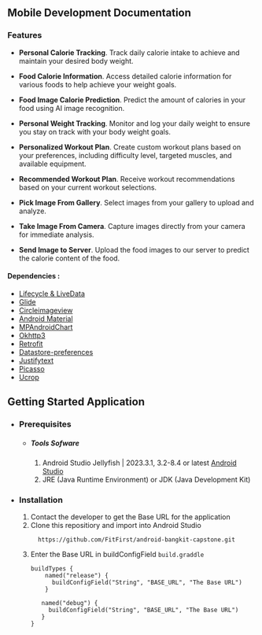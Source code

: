 
## Mobile Development Documentation


### Features
  * **Personal Calorie Tracking**. Track daily calorie intake to achieve and maintain your desired body weight.
    
  * **Food Calorie Information**. Access detailed calorie information for various foods to help achieve your weight goals.
    
  * **Food Image Calorie Prediction**. Predict the amount of calories in your food using AI image recognition.
    
  * **Personal Weight Tracking**. Monitor and log your daily weight to ensure you stay on track with your body weight goals.
    
  * **Personalized Workout Plan**. Create custom workout plans based on your preferences, including difficulty level, targeted muscles, and available equipment.
    
  * **Recommended Workout Plan**. Receive workout recommendations based on your current workout selections.
    
  * **Pick Image From Gallery**. Select images from your gallery to upload and analyze.
    
  * **Take Image From Camera**. Capture images directly from your camera for immediate analysis.
    
  * **Send Image to Server**. Upload the food images to our server to predict the calorie content of the food.


#### Dependencies :
  - [Lifecycle & LiveData](https://developer.android.com/jetpack/androidx/releases/lifecycle)
  - [Glide](https://github.com/bumptech/glide)
  - [Circleimageview](https://github.com/hdodenhof/CircleImageView)
  - [Android Material](https://github.com/material-components/material-components-android/tree/master/docs/components)
  - [MPAndroidChart](https://github.com/PhilJay/MPAndroidChart)
  - [Okhttp3](https://square.github.io/okhttp/)
  - [Retrofit](https://square.github.io/retrofit/)
  - [Datastore-preferences](https://developer.android.com/topic/libraries/architecture/datastore)
  - [Justifytext](https://github.com/ufo22940268/android-justifiedtextview/blob/master/README.md)
  - [Picasso](https://square.github.io/picasso/)
  - [Ucrop](https://github.com/Yalantis/uCrop)

 
## Getting Started Application

- ### Prerequisites
    - ##### Tools Sofware
      1. Android Studio Jellyfish | 2023.3.1, 3.2-8.4 or latest [Android Studio](https://developer.android.com/studio)
      2. JRE (Java Runtime Environment) or JDK (Java Development Kit)

- ### Installation
    1. Contact the developer to get the Base URL for the application
    2. Clone this repositiory and import into Android Studio
       ```
         https://github.com/FitFirst/android-bangkit-capstone.git
       ```
    3. Enter the Base URL in buildConfigField `build.graddle`
       ```
       buildTypes {
           named("release") {
             buildConfigField("String", "BASE_URL", "The Base URL")
           }
       
          named("debug") {
            buildConfigField("String", "BASE_URL", "The Base URL")
          }
       }
       ```
